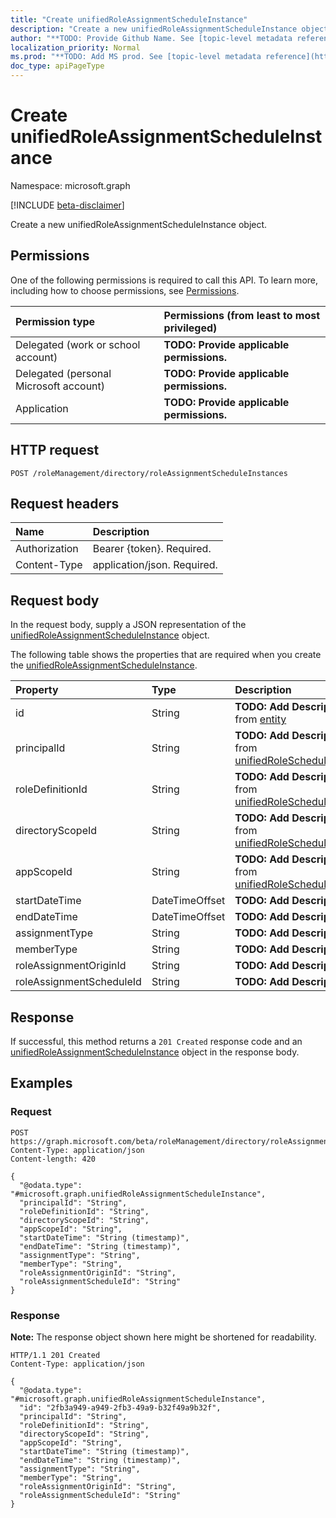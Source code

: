 ```yaml
---
title: "Create unifiedRoleAssignmentScheduleInstance"
description: "Create a new unifiedRoleAssignmentScheduleInstance object."
author: "**TODO: Provide Github Name. See [topic-level metadata reference](https://msgo.azurewebsites.net/add/document/guidelines/metadata.html#topic-level-metadata)**"
localization_priority: Normal
ms.prod: "**TODO: Add MS prod. See [topic-level metadata reference](https://msgo.azurewebsites.net/add/document/guidelines/metadata.html#topic-level-metadata)**"
doc_type: apiPageType
---
```


# Create unifiedRoleAssignmentScheduleInstance
Namespace: microsoft.graph

[!INCLUDE [beta-disclaimer](../../includes/beta-disclaimer.md)]

Create a new unifiedRoleAssignmentScheduleInstance object.

## Permissions
One of the following permissions is required to call this API. To learn more, including how to choose permissions, see [Permissions](/graph/permissions-reference).

|Permission type|Permissions (from least to most privileged)|
|:---|:---|
|Delegated (work or school account)|**TODO: Provide applicable permissions.**|
|Delegated (personal Microsoft account)|**TODO: Provide applicable permissions.**|
|Application|**TODO: Provide applicable permissions.**|

## HTTP request

<!-- {
  "blockType": "ignored"
}
-->
``` http
POST /roleManagement/directory/roleAssignmentScheduleInstances
```

## Request headers
|Name|Description|
|:---|:---|
|Authorization|Bearer {token}. Required.|
|Content-Type|application/json. Required.|

## Request body
In the request body, supply a JSON representation of the [unifiedRoleAssignmentScheduleInstance](../resources/unifiedroleassignmentscheduleinstance.md) object.

The following table shows the properties that are required when you create the [unifiedRoleAssignmentScheduleInstance](../resources/unifiedroleassignmentscheduleinstance.md).

|Property|Type|Description|
|:---|:---|:---|
|id|String|**TODO: Add Description** Inherited from [entity](../resources/entity.md)|
|principalId|String|**TODO: Add Description** Inherited from [unifiedRoleScheduleInstanceBase](../resources/unifiedrolescheduleinstancebase.md)|
|roleDefinitionId|String|**TODO: Add Description** Inherited from [unifiedRoleScheduleInstanceBase](../resources/unifiedrolescheduleinstancebase.md)|
|directoryScopeId|String|**TODO: Add Description** Inherited from [unifiedRoleScheduleInstanceBase](../resources/unifiedrolescheduleinstancebase.md)|
|appScopeId|String|**TODO: Add Description** Inherited from [unifiedRoleScheduleInstanceBase](../resources/unifiedrolescheduleinstancebase.md)|
|startDateTime|DateTimeOffset|**TODO: Add Description**|
|endDateTime|DateTimeOffset|**TODO: Add Description**|
|assignmentType|String|**TODO: Add Description**|
|memberType|String|**TODO: Add Description**|
|roleAssignmentOriginId|String|**TODO: Add Description**|
|roleAssignmentScheduleId|String|**TODO: Add Description**|



## Response

If successful, this method returns a `201 Created` response code and an [unifiedRoleAssignmentScheduleInstance](../resources/unifiedroleassignmentscheduleinstance.md) object in the response body.

## Examples

### Request
<!-- {
  "blockType": "request",
  "name": "create_unifiedroleassignmentscheduleinstance_from_"
}
-->
``` http
POST https://graph.microsoft.com/beta/roleManagement/directory/roleAssignmentScheduleInstances
Content-Type: application/json
Content-length: 420

{
  "@odata.type": "#microsoft.graph.unifiedRoleAssignmentScheduleInstance",
  "principalId": "String",
  "roleDefinitionId": "String",
  "directoryScopeId": "String",
  "appScopeId": "String",
  "startDateTime": "String (timestamp)",
  "endDateTime": "String (timestamp)",
  "assignmentType": "String",
  "memberType": "String",
  "roleAssignmentOriginId": "String",
  "roleAssignmentScheduleId": "String"
}
```


### Response
**Note:** The response object shown here might be shortened for readability.
<!-- {
  "blockType": "response",
  "truncated": true,
  "@odata.type": "microsoft.graph.unifiedRoleAssignmentScheduleInstance"
}
-->
``` http
HTTP/1.1 201 Created
Content-Type: application/json

{
  "@odata.type": "#microsoft.graph.unifiedRoleAssignmentScheduleInstance",
  "id": "2fb3a949-a949-2fb3-49a9-b32f49a9b32f",
  "principalId": "String",
  "roleDefinitionId": "String",
  "directoryScopeId": "String",
  "appScopeId": "String",
  "startDateTime": "String (timestamp)",
  "endDateTime": "String (timestamp)",
  "assignmentType": "String",
  "memberType": "String",
  "roleAssignmentOriginId": "String",
  "roleAssignmentScheduleId": "String"
}
```

